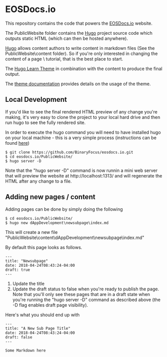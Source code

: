 # EOSDocs.io

This repository contains the code that powers the [EOSDocs.io](https://www.eosdocs.io/) website. 

The PublicWebsite folder contains the [Hugo](https://gohugo.io/) project source code which outputs static HTML (which can then be hosted anywhere).

[Hugo](https://gohugo.io/) allows content authors to write content in markdown files (See the PublicWebsite\content folder). So if you're only interested in changing the content of a page \ tutorial, that is the best place to start.

The [Hugo Learn Theme](https://themes.gohugo.io/hugo-theme-learn/) in combination with the content to produce the final output. 

The [theme documentation](https://learn.netlify.com/en/) provides details on the usage of the theme. 

## Local Development

If you'd like to see the final rendered HTML preview of any change you're making, it's very easy to clone the project to your local hard drive and then run hugo to see the fully rendered site. 

In order to execute the hugo command you will need to have installed hugo on your local machine - this is a very simple process (instructions can be found [here](https://gohugo.io/getting-started/installing/))

```
$ git clone https://github.com/BinaryFocus/eosdocs.io.git
$ cd eosdocs.io/PublicWebsite/
$ hugo server -D
```

Note that the "hugo server -D" command is now runnin a mini web server that will preview the website at http://localhost:1313/ and will regenerate the HTML after any change to a file.

## Adding new pages / content

Adding pages can be done by simply doing the following 

```
$ cd eosdocs.io/PublicWebsite/
$ hugo new dAppDevelopment\newsubpage\index.md
```

This will create a new file "PublicWebsite\content\dAppDevelopment\newsubpage\index.md"

By default this page looks as follows. 

```
---
title: "Newsubpage"
date: 2018-04-24T08:43:24-04:00
draft: true
---
```

1. Update the title 
2. Update the draft status to false when you're ready to publish the page. Note that you'll only see these pages that are in a draft state when you're running the "hugo server -D" command as described above (the -D flag enables draft page visibility). 

Here's what you should end up with

```
---
title: "A New Sub Page Title"
date: 2018-04-24T08:43:24-04:00
draft: false
---

Some Markdown here

```
